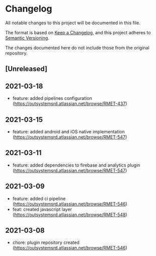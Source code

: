 # Changelog
All notable changes to this project will be documented in this file.

The format is based on [Keep a Changelog](https://keepachangelog.com/en/1.0.0/),
and this project adheres to [Semantic Versioning](https://semver.org/spec/v2.0.0.html).

The changes documented here do not include those from the original repository.

## [Unreleased]

## 2021-03-18
- feature: added pipelines configuration (https://outsystemsrd.atlassian.net/browse/RMET-437)

## 2021-03-15
- feature: added android and iOS native implementation (https://outsystemsrd.atlassian.net/browse/RMET-547)

## 2021-03-11
- feature: added dependencies to firebase and analytics plugin (https://outsystemsrd.atlassian.net/browse/RMET-547)

## 2021-03-09
- feature: added ci pipeline (https://outsystemsrd.atlassian.net/browse/RMET-546)
- feat: created javascript layer (https://outsystemsrd.atlassian.net/browse/RMET-548)

## 2021-03-08
- chore: plugin repository created (https://outsystemsrd.atlassian.net/browse/RMET-546)
